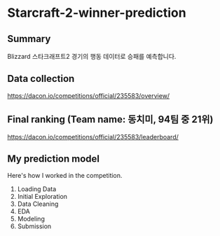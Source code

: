 # Starcraft-2-winner-prediction

## Summary
Blizzard 스타크래프트2 경기의 행동 데이터로 승패를 예측합니다.

## Data collection
https://dacon.io/competitions/official/235583/overview/

## Final ranking (Team name: 동치미, 94팀 중 21위)
https://dacon.io/competitions/official/235583/leaderboard/

## My prediction model

Here's how I worked in the competition.

1. Loading Data
2. Initial Exploration
3. Data Cleaning
4. EDA
5. Modeling
6. Submission
